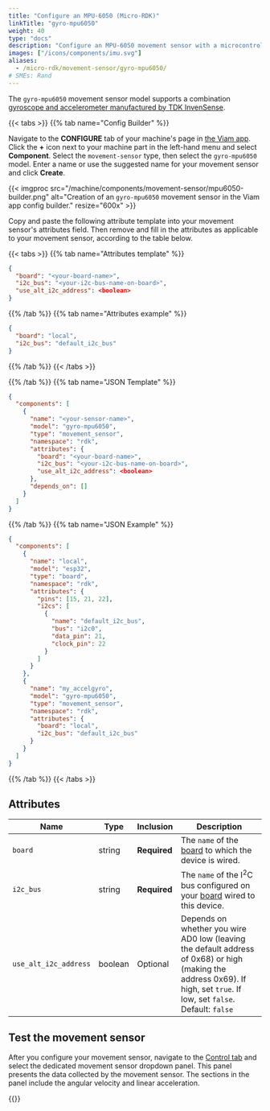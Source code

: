 ```yaml
---
title: "Configure an MPU-6050 (Micro-RDK)"
linkTitle: "gyro-mpu6050"
weight: 40
type: "docs"
description: "Configure an MPU-6050 movement sensor with a microcontroller."
images: ["/icons/components/imu.svg"]
aliases:
  - /micro-rdk/movement-sensor/gyro-mpu6050/
# SMEs: Rand
---
```


The `gyro-mpu6050` movement sensor model supports a combination [gyroscope and accelerometer manufactured by TDK InvenSense](https://invensense.tdk.com/products/motion-tracking/6-axis/mpu-6050/).

{{< tabs >}}
{{% tab name="Config Builder" %}}

Navigate to the **CONFIGURE** tab of your machine's page in [the Viam app](https://app.viam.com).
Click the **+** icon next to your machine part in the left-hand menu and select **Component**.
Select the `movement-sensor` type, then select the `gyro-mpu6050` model.
Enter a name or use the suggested name for your movement sensor and click **Create**.

{{< imgproc src="/machine/components/movement-sensor/mpu6050-builder.png" alt="Creation of an `gyro-mpu6050` movement sensor in the Viam app config builder." resize="600x" >}}

Copy and paste the following attribute template into your movement sensor's attributes field.
Then remove and fill in the attributes as applicable to your movement sensor, according to the table below.

{{< tabs >}}
{{% tab name="Attributes template" %}}

```json {class="line-numbers linkable-line-numbers"}
{
  "board": "<your-board-name>",
  "i2c_bus": "<your-i2c-bus-name-on-board>",
  "use_alt_i2c_address": <boolean>
}
```

{{% /tab %}}
{{% tab name="Attributes example" %}}

```json {class="line-numbers linkable-line-numbers"}
{
  "board": "local",
  "i2c_bus": "default_i2c_bus"
}
```

{{% /tab %}}
{{< /tabs >}}

{{% /tab %}}
{{% tab name="JSON Template" %}}

```json {class="line-numbers linkable-line-numbers"}
{
  "components": [
    {
      "name": "<your-sensor-name>",
      "model": "gyro-mpu6050",
      "type": "movement_sensor",
      "namespace": "rdk",
      "attributes": {
        "board": "<your-board-name>",
        "i2c_bus": "<your-i2c-bus-name-on-board>",
        "use_alt_i2c_address": <boolean>
      },
      "depends_on": []
    }
  ]
}
```

{{% /tab %}}
{{% tab name="JSON Example" %}}

```json {class="line-numbers linkable-line-numbers"}
{
  "components": [
    {
      "name": "local",
      "model": "esp32",
      "type": "board",
      "namespace": "rdk",
      "attributes": {
        "pins": [15, 21, 22],
        "i2cs": [
          {
            "name": "default_i2c_bus",
            "bus": "i2c0",
            "data_pin": 21,
            "clock_pin": 22
          }
        ]
      }
    },
    {
      "name": "my_accelgyro",
      "model": "gyro-mpu6050",
      "type": "movement_sensor",
      "namespace": "rdk",
      "attributes": {
        "board": "local",
        "i2c_bus": "default_i2c_bus"
      }
    }
  ]
}
```

{{% /tab %}}
{{< /tabs >}}

## Attributes

<!-- prettier-ignore -->
| Name                  | Type    | Inclusion    | Description |
| --------------------- | ------- | ------------ | ----------- |
| `board`               | string  | **Required** | The `name` of the [board](/micro-rdk/board/) to which the device is wired. |
| `i2c_bus`             | string  | **Required** | The `name` of the I<sup>2</sup>C bus configured on your [board](/machine/components/board/) wired to this device. |
| `use_alt_i2c_address` | boolean | Optional     | Depends on whether you wire AD0 low (leaving the default address of 0x68) or high (making the address 0x69). If high, set `true`. If low, set `false`. <br> Default: `false` |

## Test the movement sensor

After you configure your movement sensor, navigate to the [Control tab](/app/fleet/control/) and select the dedicated movement sensor dropdown panel.
This panel presents the data collected by the movement sensor.
The sections in the panel include the angular velocity and linear acceleration.

{{<imgproc src="/machine/components/movement-sensor/movement-sensor-control-tab-mpu6050.png" resize="800x" declaredimensions=true alt="The movement sensor component in the control tab">}}
